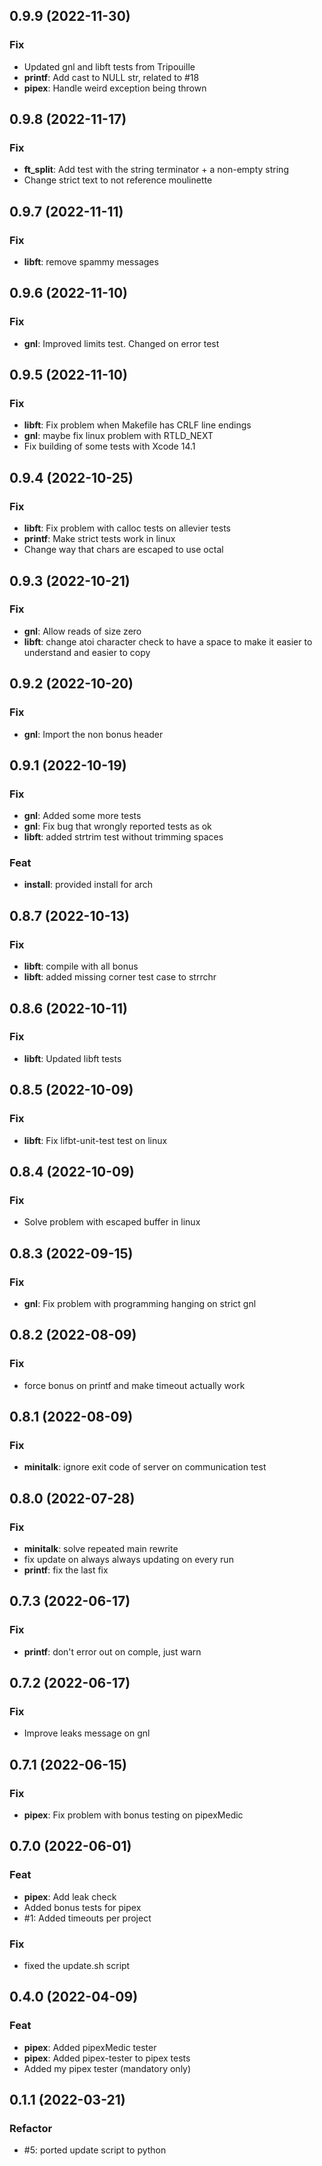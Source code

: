 ## 0.9.9 (2022-11-30)

### Fix

- Updated gnl and libft tests from Tripouille
- **printf**: Add cast to NULL str, related to #18
- **pipex**: Handle weird exception being thrown

## 0.9.8 (2022-11-17)

### Fix

- **ft_split**: Add test with the string terminator + a non-empty string
- Change strict text to not reference moulinette

## 0.9.7 (2022-11-11)

### Fix

- **libft**: remove spammy messages

## 0.9.6 (2022-11-10)

### Fix

- **gnl**: Improved limits test. Changed on error test

## 0.9.5 (2022-11-10)

### Fix

- **libft**: Fix problem when Makefile has CRLF line endings
- **gnl**: maybe fix linux problem with RTLD_NEXT
- Fix building of some tests with Xcode 14.1

## 0.9.4 (2022-10-25)

### Fix

- **libft**: Fix problem with calloc tests on allevier tests
- **printf**: Make strict tests work in linux
- Change way that chars are escaped to use octal

## 0.9.3 (2022-10-21)

### Fix

- **gnl**: Allow reads of size zero
- **libft**: change atoi character check to have a space to make it easier to understand and easier to copy

## 0.9.2 (2022-10-20)

### Fix

- **gnl**: Import the non bonus header

## 0.9.1 (2022-10-19)

### Fix

- **gnl**: Added some more tests
- **gnl**: Fix bug that wrongly reported tests as ok
- **libft**: added strtrim test without trimming spaces

### Feat

- **install**: provided install for arch

## 0.8.7 (2022-10-13)

### Fix

- **libft**: compile with all bonus
- **libft**: added missing corner test case to strrchr

## 0.8.6 (2022-10-11)

### Fix

- **libft**: Updated libft tests

## 0.8.5 (2022-10-09)

### Fix

- **libft**: Fix lifbt-unit-test test on linux

## 0.8.4 (2022-10-09)

### Fix

- Solve problem with escaped buffer in linux

## 0.8.3 (2022-09-15)

### Fix

- **gnl**: Fix problem with programming hanging on strict gnl

## 0.8.2 (2022-08-09)

### Fix

- force bonus on printf and make timeout actually work

## 0.8.1 (2022-08-09)

### Fix

- **minitalk**: ignore exit code of server on communication test

## 0.8.0 (2022-07-28)

### Fix

- **minitalk**: solve repeated main rewrite
- fix update on always always updating on every run
- **printf**: fix the last fix

## 0.7.3 (2022-06-17)

### Fix

- **printf**: don't error out on comple, just warn

## 0.7.2 (2022-06-17)

### Fix

- Improve leaks message on gnl

## 0.7.1 (2022-06-15)

### Fix

- **pipex**: Fix problem with bonus testing on pipexMedic

## 0.7.0 (2022-06-01)

### Feat

- **pipex**: Add leak check
- Added bonus tests for pipex
- #1: Added timeouts per project

### Fix

- fixed the update.sh script

## 0.4.0 (2022-04-09)

### Feat

- **pipex**: Added pipexMedic tester
- **pipex**: Added pipex-tester to pipex tests
- Added my pipex tester (mandatory only)

## 0.1.1 (2022-03-21)

### Refactor

- #5: ported update script to python
